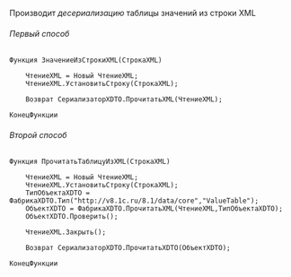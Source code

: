 Производит *десериализацию* таблицы значений из строки XML
###### Первый способ
```bsl
Функция ЗначениеИзСтрокиXML(СтрокаXML)
	
	ЧтениеXML = Новый ЧтениеXML;
	ЧтениеXML.УстановитьСтроку(СтрокаXML);
	
	Возврат СериализаторXDTO.ПрочитатьXML(ЧтениеXML);
	
КонецФункции
```
###### Второй способ
```bsl
Функция ПрочитатьТаблицуИзXML(СтрокаXML)
	
	ЧтениеXML = Новый ЧтениеXML;
	ЧтениеXML.УстановитьСтроку(СтрокаXML);
	ТипОбъектаXDTO = ФабрикаXDTO.Тип("http://v8.1c.ru/8.1/data/core","ValueTable");
	ОбъектXDTO = ФабрикаXDTO.ПрочитатьXML(ЧтениеXML,ТипОбъектаXDTO); 
	ОбъектXDTO.Проверить();
	
	ЧтениеXML.Закрыть();
	
	Возврат СериализаторXDTO.ПрочитатьXDTO(ОбъектXDTO);
	
КонецФункции
```
